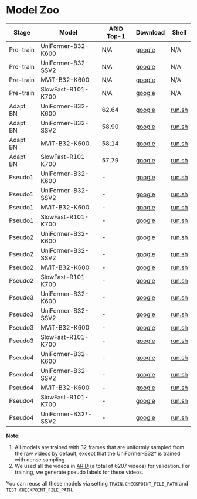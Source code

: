 # Model Zoo


|   Stage   | Model                | ARID Top-1 | Download   | Shell|
| --------- | -------------------- | --------------- | ---------- | ---- |
| Pre-train | UniFormer-B32-K600   | N/A               | [google](https://drive.google.com/file/d/1-DwdVf8w8lYj-iFpU40pfEpog9VE5PQB/view?usp=sharing) | N/A |
| Pre-train | UniFormer-B32-SSV2   | N/A               | [google](https://drive.google.com/file/d/1-rpMARXnyvyj6YUJkIvVqtna86egpjoS/view?usp=sharingg) | N/A |
| Pre-train | MViT-B32-K600        | N/A               | [google](https://dl.fbaipublicfiles.com/pyslowfast/model_zoo/mvit/k600.pyth) | N/A |
| Pre-train | SlowFast-R101-K700   | N/A               | [google](https://drive.google.com/file/d/1v1FdPUXBNRj-oKfctScT4L4qk8L1k3Gg/view?usp=sharing) | N/A |
| Adapt BN  | UniFormer-B32-K600   | 62.64               | [google](https://drive.google.com/file/d/1ST1TDcby8WioF7A3jZ6ZbA5XfZW-Mfdp/view?usp=sharing) | [run.sh](./exp_adapt_bn/uniformer_b32_k600/) |
| Adapt BN  | UniFormer-B32-SSV2   | 58.90               | [google](https://drive.google.com/file/d/1iFhi-LpXBnGuDjz6bbA6ceBYgaY8GCQX/view?usp=sharing) | [run.sh](./exp_adapt_bn/uniformer_b32_ssv2/) |
| Adapt BN  | MViT-B32-K600        | 58.14               | [google](https://drive.google.com/file/d/1myUhgFEZUnCoXqOnh1ASIFG2RANW2epx/view?usp=sharing) | [run.sh](./exp_adapt_bn/mvit_b32_k600/) |
| Adapt BN  | SlowFast-R101-K700   | 57.79               | [google](https://drive.google.com/file/d/1bzdgkHhbXtVySc7VOgB96L_7AgeuiaCc/view?usp=sharing) | [run.sh](./exp_adapt_bn/mvit_b32_k600/) |
| Pseudo1   | UniFormer-B32-K600   | -               | [google](https://drive.google.com/file/d/1WlBNtsY0NTQdBlUslWYyopfsoEsNK-E4/view?usp=sharing) | [run.sh](./exp_pseudo_stage1/uniformer_b32_k600/) |
| Pseudo1   | UniFormer-B32-SSV2   | -               | [google](https://drive.google.com/file/d/1mO6zbU1GYQYdQjXVQazXpdqMugXGVyIC/view?usp=sharing) | [run.sh](./exp_pseudo_stage1/uniformer_b32_ssv2/) |
| Pseudo1   | MViT-B32-K600        | -               | [google](https://drive.google.com/file/d/1M3VYGPDQ6twBW_aWA17wq3kLhffYpNkQ/view?usp=sharing) | [run.sh](./exp_pseudo_stage1/mvit_b32_k600/) |
| Pseudo1   | SlowFast-R101-K700   | -               | [google](https://drive.google.com/file/d/1_-2sJD49V9rv74ghAXme09yEERU6acJo/view?usp=sharing) | [run.sh](./exp_pseudo_stage1/sf32_k700/) |
| Pseudo2   | UniFormer-B32-K600   | -               | [google](https://drive.google.com/file/d/1UAxKgr9z_eKaxDVrPM2X3mxMZl8MmCpg/view?usp=sharing) | [run.sh](./exp_pseudo_stage2/uniformer_b32_k600/) |
| Pseudo2   | UniFormer-B32-SSV2   | -               | [google](https://drive.google.com/file/d/18rWv9UvnRReX1W3Dr7YKSRLi1YtOJRXh/view?usp=sharing) | [run.sh](./exp_pseudo_stage2/uniformer_b32_ssv2/) |
| Pseudo2   | MViT-B32-K600        | -               | [google](https://drive.google.com/file/d/1Zq-ZDjMMggZJUUFKMZ62ts4FIS2B1ZjZ/view?usp=sharing) | [run.sh](./exp_pseudo_stage2/mvit_b32_k600/) |
| Pseudo2   | SlowFast-R101-K700   | -               | [google](https://drive.google.com/file/d/1zQbhPGr7vw4zkgjTJGbbr3HEc4p7CElc/view?usp=sharing) | [run.sh](./exp_pseudo_stage2/sf32_k700/) |
| Pseudo3   | UniFormer-B32-K600   | -               | [google](https://drive.google.com/file/d/1wvwYj0ZbyfDvmFn5eOwK2UdbxCBeMGWY/view?usp=sharing) | [run.sh](./exp_pseudo_stage3/uniformer_b32_k600/) |
| Pseudo3   | UniFormer-B32-SSV2   | -               | [google](https://drive.google.com/file/d/1EIVUbQCS-HQX-SEn-D41cF6hPM18GOR7/view?usp=sharing) | [run.sh](./exp_pseudo_stage3/uniformer_b32_ssv2/) |
| Pseudo3   | MViT-B32-K600        | -               | [google](https://drive.google.com/file/d/1Dr3Hdqn4oGX478M1RY1jCIzE5_S9Q4rW/view?usp=sharing) | [run.sh](./exp_pseudo_stage3/mvit_b32_k600/) |
| Pseudo3   | SlowFast-R101-K700   | -               | [google](https://drive.google.com/file/d/1jcpbW_l-Vc3ZyzksEQ8xQVao56N-l6Dx/view?usp=sharing) | [run.sh](./exp_pseudo_stage3/sf32_k700/) |
| Pseudo4   | UniFormer-B32-K600   | -               | [google](https://drive.google.com/file/d/1MshRoDb0YXIfmhNEhfcYsC7708x-zAJC/view?usp=sharing) | [run.sh](./exp_pseudo_stage4/uniformer_b32_k600/) |
| Pseudo4   | UniFormer-B32-SSV2   | -               | [google](https://drive.google.com/file/d/1z9JYp1uAVypfK5BfE9ZAvNU9HSHbxvOD/view?usp=sharing) | [run.sh](./exp_pseudo_stage4/uniformer_b32_ssv2/) |
| Pseudo4   | MViT-B32-K600        | -               | [google](https://drive.google.com/file/d/1GGb-KtcTi06rIuFyHT0Yrk99Dn32UpHF/view?usp=sharing) | [run.sh](./exp_pseudo_stage4/mvit_b32_k600/) |
| Pseudo4   | SlowFast-R101-K700   | -               | [google](https://drive.google.com/file/d/1MshRoDb0YXIfmhNEhfcYsC7708x-zAJC/view?usp=sharing) | [run.sh](./exp_pseudo_stage4/sf32_k700/) |
| Pseudo4   | UniFormer-B32†-SSV2   | -               | [google](https://drive.google.com/file/d/1yka9cF4rBHT5lTZRRHfRf455oiB6zaaO/view?usp=sharing) | [run.sh](./exp_experts/uniformer_b32_ssv2/) |

**Note:**
1. All models are trained with 32 frames that are uniformly sampled from the raw videos by default, except that the UniFormer-B32† is trained with dense sampling.
2. We used all the videos in [ARID](https://xuyu0010.github.io/arid.html) (a total of 6207 videos) for validation. For training, we generate pseudo labels for these videos. 

You can reuse all these models via setting `TRAIN.CHECKPOINT_FILE_PATH` and `TEST.CHECKPOINT_FILE_PATH`.
